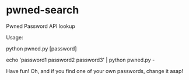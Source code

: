 # pwned-search
Pwned Password API lookup

Usage:

python pwned.py [password]

echo 'password1
password2
password3' | python pwned.py -

Have fun! Oh, and if you find one of your own passwords, change it asap!
